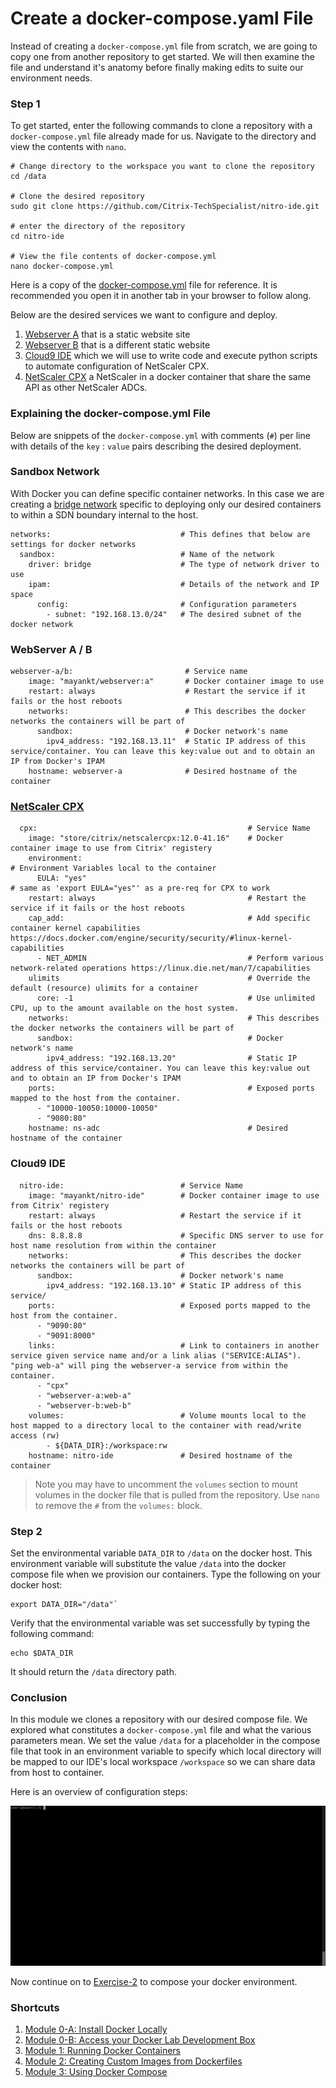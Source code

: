 # Create a docker-compose.yaml File

Instead of creating a `docker-compose.yml` file from scratch, we are going to copy one from another repository to get started. We will then examine the file and understand it's anatomy before finally making edits to suite our environment needs. 

### Step 1

To get started, enter the following commands to clone a repository with a `docker-compose.yml` file already made for us. Navigate to the directory and view the contents with `nano`. 

```
# Change directory to the workspace you want to clone the repository
cd /data

# Clone the desired repository 
sudo git clone https://github.com/Citrix-TechSpecialist/nitro-ide.git

# enter the directory of the repository
cd nitro-ide

# View the file contents of docker-compose.yml
nano docker-compose.yml
```
Here is a copy of the [docker-compose.yml](./scripts/docker-compose.yml) file for reference. It is recommended you open it in another tab in your browser to follow along.  

Below are the desired services we want to configure and deploy.

  1. [Webserver A](https://hub.docker.com/r/mayankt/webserver/) that is a static website site
  2. [Webserver B](https://hub.docker.com/r/mayankt/webserver/) that is a different static website
  3. [Cloud9 IDE](https://c9.io/) which we will use to write code and execute python scripts to automate configuration of NetScaler CPX. 
  4. [NetScaler CPX](https://microloadbalancer.com) a NetScaler in a docker container that share the same API as other NetScaler ADCs.  

### Explaining the docker-compose.yml File

Below are snippets of the `docker-compose.yml` with comments (`#`) per line with details of the `key` : `value` pairs describing the desired deployment. 

### Sandbox Network

With Docker you can define specific container networks. In this case we are creating a [bridge network](https://docs.docker.com/engine/userguide/networking/#bridge-networks) specific to deploying only our desired containers to within a SDN boundary internal to the host. 

```
networks:                             # This defines that below are settings for docker networks
  sandbox:                            # Name of the network
    driver: bridge                    # The type of network driver to use 
    ipam:                             # Details of the network and IP space
      config:                         # Configuration parameters 
        - subnet: "192.168.13.0/24"   # The desired subnet of the docker network
```


### WebServer A / B 

```
webserver-a/b:                         # Service name
    image: "mayankt/webserver:a"       # Docker container image to use
    restart: always                    # Restart the service if it fails or the host reboots
    networks:                          # This describes the docker networks the containers will be part of
      sandbox:                         # Docker network's name
        ipv4_address: "192.168.13.11"  # Static IP address of this service/container. You can leave this key:value out and to obtain an IP from Docker's IPAM
    hostname: webserver-a              # Desired hostname of the container
```

### [NetScaler CPX](http://docs.citrix.com/en-us/netscaler-cpx/12/deploy-using-docker-image-file.html)

```
  cpx:                                               # Service Name
    image: "store/citrix/netscalercpx:12.0-41.16"    # Docker container image to use from Citrix' registery
    environment:									                   # Environment Variables local to the container
      EULA: "yes"									                   # same as 'export EULA="yes"' as a pre-req for CPX to work
    restart: always                                  # Restart the service if it fails or the host reboots
    cap_add:                                         # Add specific container kernel capabilities https://docs.docker.com/engine/security/security/#linux-kernel-capabilities
      - NET_ADMIN                                    # Perform various network-related operations https://linux.die.net/man/7/capabilities
    ulimits                                          # Override the default (resource) ulimits for a container	
      core: -1                                       # Use unlimited CPU, up to the amount available on the host system.
    networks:                                        # This describes the docker networks the containers will be part of
      sandbox:                                       # Docker network's name
        ipv4_address: "192.168.13.20"                # Static IP address of this service/container. You can leave this key:value out and to obtain an IP from Docker's IPAM
    ports:                                           # Exposed ports mapped to the host from the container. 
      - "10000-10050:10000-10050"					
      - "9080:80"
    hostname: ns-adc                                 # Desired hostname of the container
```

### Cloud9 IDE

```
  nitro-ide:                          # Service Name
    image: "mayankt/nitro-ide"        # Docker container image to use from Citrix' registery
    restart: always                   # Restart the service if it fails or the host reboots
    dns: 8.8.8.8                      # Specific DNS server to use for host name resolution from within the container
    networks:                         # This describes the docker networks the containers will be part of
      sandbox:                        # Docker network's name
        ipv4_address: "192.168.13.10" # Static IP address of this service/
    ports:                            # Exposed ports mapped to the host from the container. 
      - "9090:80"
      - "9091:8000"
    links:                            # Link to containers in another service given service name and/or a link alias ("SERVICE:ALIAS"). "ping web-a" will ping the webserver-a service from within the container.
      - "cpx"
      - "webserver-a:web-a"
      - "webserver-b:web-b"
    volumes:                          # Volume mounts local to the host mapped to a directory local to the container with read/write access (rw)
        - ${DATA_DIR}:/workspace:rw      
    hostname: nitro-ide               # Desired hostname of the container
```
> Note you may have to uncomment the `volumes` section to mount volumes in the docker file that is pulled from the repository. Use `nano` to remove the `#` from the `volumes:` block. 

### Step 2

Set the environmental variable `DATA_DIR` to `/data` on the docker host. This environment variable will substitute the value `/data` into the docker compose file when we provision our containers. Type the following on your docker host: 

```
export DATA_DIR="/data"`
```

Verify that the environmental variable was set successfully by typing the following command: 

```
echo $DATA_DIR
```

It should return the `/data` directory path. 

### Conclusion

In this module we clones a repository with our desired compose file. We explored what constitutes a `docker-compose.yml` file and what the various parameters mean. We set the value `/data` for a placeholder in the compose file that took in an environment variable to specify which local directory will be mapped to our IDE's local workspace `/workspace` so we can share data from host to container. 

Here is an overview of configuration steps: 

![docker-compose.yml](./images/docker-compose.gif)

Now continue on to [Exercise-2](../Exercise-2) to compose your docker environment. 

### Shortcuts

1. [Module 0-A: Install Docker Locally](https://hub.docker.com/?next=https%3A%2F%2Fhub.docker.com%2F)
2. [Module 0-B: Access your Docker Lab Development Box](../../Module-0)
2. [Module 1: Running Docker Containers](../../Module-1)
3. [Module 2: Creating Custom Images from Dockerfiles](../../Module-2)
4. [Module 3: Using Docker Compose](../../Module-3)

